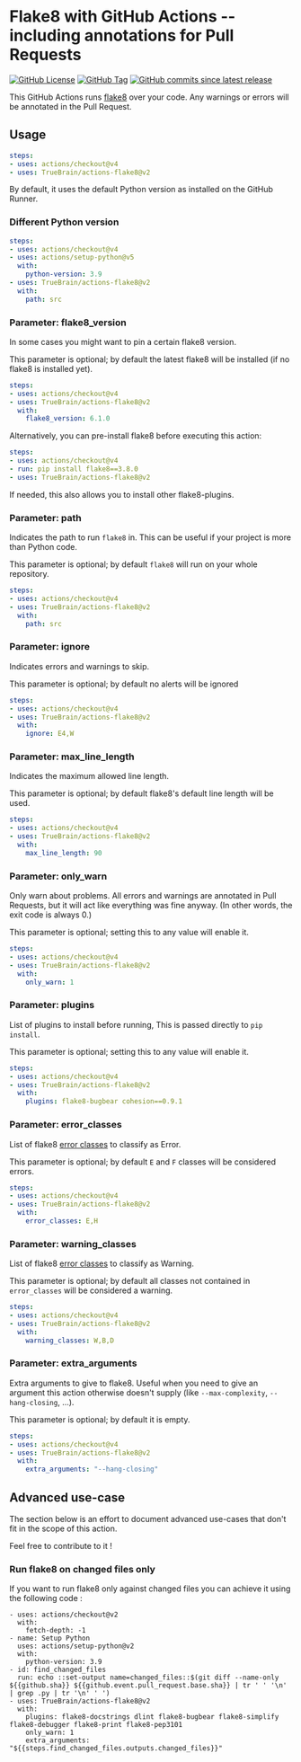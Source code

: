 # Flake8 with GitHub Actions -- including annotations for Pull Requests

[![GitHub License](https://img.shields.io/github/license/TrueBrain/actions-flake8)](https://github.com/TrueBrain/actions-flake8/blob/main/LICENSE)
[![GitHub Tag](https://img.shields.io/github/v/tag/TrueBrain/actions-flake8?include_prereleases&label=stable)](https://github.com/TrueBrain/actions-flake8/releases)
[![GitHub commits since latest release](https://img.shields.io/github/commits-since/TrueBrain/actions-flake8/latest/main)](https://github.com/TrueBrain/actions-flake8/commits/main)

This GitHub Actions runs [flake8](https://github.com/PyCQA/flake8) over your code.
Any warnings or errors will be annotated in the Pull Request.

## Usage

```yaml
steps:
- uses: actions/checkout@v4
- uses: TrueBrain/actions-flake8@v2
```

By default, it uses the default Python version as installed on the GitHub Runner.

### Different Python version

```yaml
steps:
- uses: actions/checkout@v4
- uses: actions/setup-python@v5
  with:
    python-version: 3.9
- uses: TrueBrain/actions-flake8@v2
  with:
    path: src
```

### Parameter: flake8_version

In some cases you might want to pin a certain flake8 version.

This parameter is optional; by default the latest flake8 will be installed (if no flake8 is installed yet).

```yaml
steps:
- uses: actions/checkout@v4
- uses: TrueBrain/actions-flake8@v2
  with:
    flake8_version: 6.1.0
```

Alternatively, you can pre-install flake8 before executing this action:

```yaml
steps:
- uses: actions/checkout@v4
- run: pip install flake8==3.8.0
- uses: TrueBrain/actions-flake8@v2
```

If needed, this also allows you to install other flake8-plugins.

### Parameter: path

Indicates the path to run `flake8` in.
This can be useful if your project is more than Python code.

This parameter is optional; by default `flake8` will run on your whole repository.

```yaml
steps:
- uses: actions/checkout@v4
- uses: TrueBrain/actions-flake8@v2
  with:
    path: src
```

### Parameter: ignore

Indicates errors and warnings to skip.

This parameter is optional; by default no alerts will be ignored

```yaml
steps:
- uses: actions/checkout@v4
- uses: TrueBrain/actions-flake8@v2
  with:
    ignore: E4,W
```

### Parameter: max_line_length

Indicates the maximum allowed line length.

This parameter is optional; by default flake8's default line length will be used.

```yaml
steps:
- uses: actions/checkout@v4
- uses: TrueBrain/actions-flake8@v2
  with:
    max_line_length: 90
```

### Parameter: only_warn

Only warn about problems.
All errors and warnings are annotated in Pull Requests, but it will act like everything was fine anyway.
(In other words, the exit code is always 0.)

This parameter is optional; setting this to any value will enable it.

```yaml
steps:
- uses: actions/checkout@v4
- uses: TrueBrain/actions-flake8@v2
  with:
    only_warn: 1
```

### Parameter: plugins

List of plugins to install before running, This is passed directly to `pip install`.

This parameter is optional; setting this to any value will enable it.

```yaml
steps:
- uses: actions/checkout@v4
- uses: TrueBrain/actions-flake8@v2
  with:
    plugins: flake8-bugbear cohesion==0.9.1
```

### Parameter: error_classes

List of flake8 [error classes](https://flake8.pycqa.org/en/latest/glossary.html#term-error-class) to classify as Error.

This parameter is optional; by default `E` and `F` classes will be considered errors.

```yaml
steps:
- uses: actions/checkout@v4
- uses: TrueBrain/actions-flake8@v2
  with:
    error_classes: E,H
```

### Parameter: warning_classes

List of flake8 [error classes](https://flake8.pycqa.org/en/latest/glossary.html#term-error-class) to classify as Warning.

This parameter is optional; by default all classes not contained in `error_classes` will be considered a warning.

```yaml
steps:
- uses: actions/checkout@v4
- uses: TrueBrain/actions-flake8@v2
  with:
    warning_classes: W,B,D
```

### Parameter: extra_arguments

Extra arguments to give to flake8.
Useful when you need to give an argument this action otherwise doesn't supply (like `--max-complexity`, `--hang-closing`, ...).

This parameter is optional; by default it is empty.

```yaml
steps:
- uses: actions/checkout@v4
- uses: TrueBrain/actions-flake8@v2
  with:
    extra_arguments: "--hang-closing"
```

## Advanced use-case

The section below is an effort to document advanced use-cases that don't fit in the scope of this action. 

Feel free to contribute to it ! 


### Run flake8 on changed files only

If you want to run flake8 only against changed files you can achieve it using the following code : 

```
- uses: actions/checkout@v2
  with:
    fetch-depth: -1
- name: Setup Python
  uses: actions/setup-python@v2
  with:
    python-version: 3.9
- id: find_changed_files
  run: echo ::set-output name=changed_files::$(git diff --name-only ${{github.sha}} ${{github.event.pull_request.base.sha}} | tr ' ' '\n' | grep .py | tr '\n' ' ')
- uses: TrueBrain/actions-flake8@v2
  with:
    plugins: flake8-docstrings dlint flake8-bugbear flake8-simplify flake8-debugger flake8-print flake8-pep3101
    only_warn: 1
    extra_arguments: "${{steps.find_changed_files.outputs.changed_files}}"
```